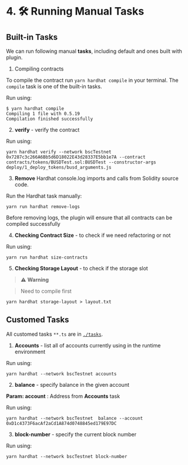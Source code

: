 # 4. 🛠  Running Manual Tasks

## Built-in Tasks

We can run following manual **tasks**, including default and ones built with plugin.

1) Compiling contracts

To compile the contract run `yarn hardhat compile` in your terminal. The `compile` task is one of the built-in tasks.

Run using:

```
$ yarn hardhat compile
Compiling 1 file with 0.5.19
Compilation finished successfully
```

2) **verify** - verify the  contract

Run using:

```
yarn hardhat verify --network bscTestnet 0x7287c3c266A6Bb5d6D18022E43d28337E5bb1e7A --contract contracts/tokens/BUSDTest.sol:BUSDTest --constructor-args deploy/1_deploy_tokens/busd_arguments.js
```



3) **Remove** Hardhat console.log imports and calls from Solidity source code.

Run the Hardhat task manually:
```
yarn run hardhat remove-logs
```
Before removing logs, the plugin will ensure that all contracts can be compiled successfully


4) **Checking Contract Size** - to check if we need refactoring or not

Run using:

```
yarn run hardhat size-contracts
```

5) **Checking Storage Layout** - to check if the storage slot
> :warning: **Warning**
>

> Need to compile first

```
yarn hardhat storage-layout > layout.txt
```
## Customed Tasks

All customed tasks `**.ts` are in [`./tasks`](../tasks/).


1) **Accounts** - list all of accounts 
currently using in the runtime environment

Run using:

```
yarn hardhat --network bscTestnet accounts
```
2) **balance** - specify balance in the given account 

**Param: account** : Address from **Accounts** task

Run using:
```
yarn hardhat --network bscTestnet  balance --account 0xD1c4373F6acAf2aCd1A874d0748845ed179E97DC
```
3) **block-number** - specify the current block number

Run using:
```
yarn hardhat --network bscTestnet block-number
```

